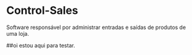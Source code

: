 # Control-Sales
Software responsável por administrar entradas e saídas de produtos de uma loja.

##oi estou aqui para testar.
